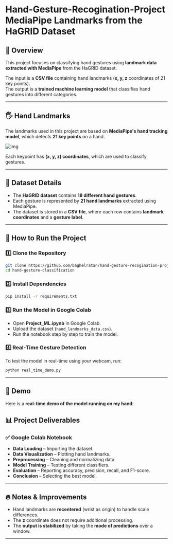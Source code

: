 # Hand-Gesture-Recogination-Project MediaPipe Landmarks from the HaGRID Dataset  

## 📌 Overview  
This project focuses on classifying hand gestures using **landmark data extracted with MediaPipe** from the HaGRID dataset.  

The input is a **CSV file** containing hand landmarks (**x, y, z** coordinates of 21 key points).  
The output is a **trained machine learning model** that classifies hand gestures into different categories.  

---

## 🖐️ Hand Landmarks  
The landmarks used in this project are based on **MediaPipe's hand tracking model**, which detects **21 key points** on a hand.  

![img](https://github.com/user-attachments/assets/12fc5613-47e6-472b-bc4c-d013d1974524)



Each keypoint has **(x, y, z) coordinates**, which are used to classify gestures.  

---

## 📂 Dataset Details  
- The **HaGRID dataset** contains **18 different hand gestures**.  
- Each gesture is represented by **21 hand landmarks** extracted using MediaPipe.  
- The dataset is stored in a **CSV file**, where each row contains **landmark coordinates** and a **gesture label**.  

---

## 🚀 How to Run the Project  

### 1️⃣ Clone the Repository  
```bash
git clone https://github.com/baghelratan/hand-gesture-recogination-project.git
cd hand-gesture-classification
```

### 2️⃣ Install Dependencies  
```bash
pip install -r requirements.txt
```

### 3️⃣ Run the Model in Google Colab  
- Open **Project_ML.ipynb** in Google Colab.  
- Upload the dataset (`hand_landmarks_data.csv`).  
- Run the notebook step by step to train the model.  

### 4️⃣ Real-Time Gesture Detection  
To test the model in real-time using your webcam, run:  
```bash
python real_time_demo.py
```

---

## 🎥 Demo  

Here is a **real-time demo of the model running on my hand**:  



## 📊 Project Deliverables  

### ✅ Google Colab Notebook  
- **Data Loading** – Importing the dataset.  
- **Data Visualization** – Plotting hand landmarks.  
- **Preprocessing** – Cleaning and normalizing data.  
- **Model Training** – Testing different classifiers.  
- **Evaluation** – Reporting accuracy, precision, recall, and F1-score.  
- **Conclusion** – Selecting the best model.  

---

## 🔥 Notes & Improvements  
- Hand landmarks are **recentered** (wrist as origin) to handle scale differences.  
- The **z** coordinate does not require additional processing.  
- The **output is stabilized** by taking the **mode of predictions** over a window.  

---
